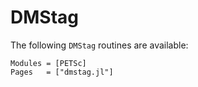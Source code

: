 # DMStag

The following `DMStag` routines are available:

```@autodocs
Modules = [PETSc]
Pages   = ["dmstag.jl"]
```

